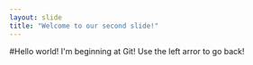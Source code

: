 ```yaml
---
layout: slide
title: "Welcome to our second slide!"
---
```

#Hello world! I'm beginning at Git!
Use the left arror to go back!
